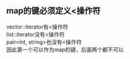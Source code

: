 ## map的键必须定义<操作符
vector<int>::iterator有<操作符  
list<int>::iterator没有<操作符  
pair<int, string>也没有<操作符  
因此第一个可以作为map的键，后面两个都不可以
